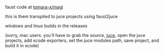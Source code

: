 faust code at [tomara-x/magi](https://github.com/tomara-x/magi)

this is them transpiled to juce projects using faust2juce

windows and linux builds in the releases

(sorry, mac users. you'll have to grab the source, [juce](https://juce.com/get-juce/download), open the juce projects, add xcode exporters, set the juce modules path, save project, and build it in xcode)
